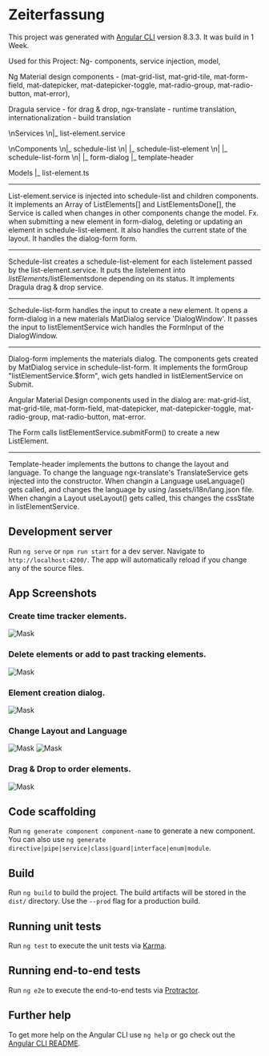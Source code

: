 # Zeiterfassung

This project was generated with [Angular CLI](https://github.com/angular/angular-cli) version 8.3.3.
It was build in 1 Week.

Used for this Project:
Ng- components, service injection, model,

Ng Material design components - (mat-grid-list, mat-grid-tile, mat-form-field, mat-datepicker, mat-datepicker-toggle, mat-radio-group,
                                  mat-radio-button, mat-error),
                                  
Dragula service - for drag & drop,
ngx-translate - runtime translation, 
internationalization - build translation

\nServices
\n|_ list-element.service

\nComponents
\n|_ schedule-list
\n|     |_ schedule-list-element
\n|     |_ schedule-list-form
\n|           |_ form-dialog
|_ template-header

Models
|_ list-element.ts

___________
List-element.service is injected into schedule-list and children components. 
It implements an Array of ListElements[] and ListElementsDone[], the Service is called when changes in other components change the model. Fx. when submitting a new element in form-dialog, deleting or updating an element in schedule-list-element.
It also handles the current state of the layout.
It handles the dialog-form form.

___________
Schedule-list creates a schedule-list-element for each listelement passed by the list-element.service.
It puts the listelement into $listElements/$listElementsdone depending on its status.
It implements Dragula drag & drop service.

___________
Schedule-list-form handles the input to create a new element. It opens a form-dialog in a new materials MatDialog service 'DialogWindow'.
It passes the input to listElementService wich handles the FormInput of the DialogWindow.

___________
Dialog-form implements the materials dialog. The components gets created by MatDialog service in schedule-list-form.
It implements the formGroup "listElementService.$form", wich gets handled in listElementService on Submit.

Angular Material Design components used in the dialog are: 
mat-grid-list, mat-grid-tile, mat-form-field, 
mat-datepicker, mat-datepicker-toggle, mat-radio-group,
mat-radio-button, mat-error.  

The Form calls listElementService.submitForm() to create a new ListElement. 

___________
Template-header implements the buttons to change the layout and language. 
To change the language ngx-translate's TranslateService gets injected into the constructor.
When changin a Language useLanguage() gets called, and changes the language by using /assets/i18n/lang.json file.
When changin a Layout useLayout() gets called, this changes the cssState in listElementService.


## Development server

Run `ng serve` or `npm run start` for a dev server. Navigate to `http://localhost:4200/`. The app will automatically reload if you change any of the source files.


## App Screenshots

### Create time tracker elements.
![Mask](../master/git-readme/Screen01.png)

### Delete elements or add to past tracking elements.
![Mask](../master/git-readme/Screen02.png)

### Element creation dialog.
![Mask](../master/git-readme/Screen03.png)

### Change Layout and Language
![Mask](../master/git-readme/Screen04.png)
![Mask](../master/git-readme/Screen05.png)

### Drag & Drop to order elements.
![Mask](../master/git-readme/Screen06.png)


## Code scaffolding

Run `ng generate component component-name` to generate a new component. You can also use `ng generate directive|pipe|service|class|guard|interface|enum|module`.

## Build

Run `ng build` to build the project. The build artifacts will be stored in the `dist/` directory. Use the `--prod` flag for a production build.

## Running unit tests

Run `ng test` to execute the unit tests via [Karma](https://karma-runner.github.io).

## Running end-to-end tests

Run `ng e2e` to execute the end-to-end tests via [Protractor](http://www.protractortest.org/).

## Further help

To get more help on the Angular CLI use `ng help` or go check out the [Angular CLI README](https://github.com/angular/angular-cli/blob/master/README.md).


